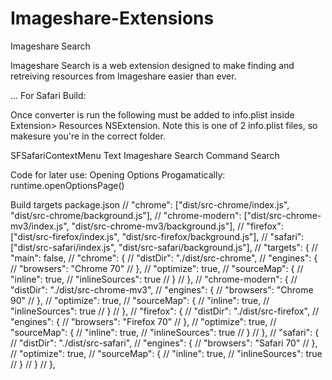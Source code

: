 # Imageshare-Extensions

Imageshare Search

Imageshare Search is a web extension designed to make finding and retreiving resources from Imageshare easier than ever.



...
For Safari Build:

Once converter is run the following must be added to info.plist inside Extension> Resources <key>NSExtension</key><dict>. Note this is one of 2 info.plist files, so makesure you're in the correct folder.

<key>SFSafariContextMenu</key>
        <array>
            <dict>
                    <key>Text</key>
                    <string>Imageshare Search</string>
                    <key>Command</key>
                    <string>Search</string>
            </dict>
        </array>


Code for later use:
Opening Options Progamatically:
runtime.openOptionsPage()

Build targets package.json
  // "chrome": ["dist/src-chrome/index.js", "dist/src-chrome/background.js"],
  // "chrome-modern": ["dist/src-chrome-mv3/index.js", "dist/src-chrome-mv3/background.js"],
  // "firefox": ["dist/src-firefox/index.js", "dist/src-firefox/background.js"],
  // "safari": ["dist/src-safari/index.js", "dist/src-safari/background.js"],
  // "targets": {
  //   "main": false,
  //   "chrome": {
  //     "distDir": "./dist/src-chrome",
  //     "engines": {
  //       "browsers": "Chrome 70"
  //     },
  //     "optimize": true,
  //     "sourceMap": {
  //       "inline": true,
  //       "inlineSources": true
  //       }
  //   },
  //   "chrome-modern": {
  //     "distDir": "./dist/src-chrome-mv3",
  //     "engines": {
  //       "browsers": "Chrome 90"
  //     },
  //     "optimize": true,
  //     "sourceMap": {
  //       "inline": true,
  //       "inlineSources": true
  //       }
  //   },
  //   "firefox": {
  //     "distDir": "./dist/src-firefox",
  //     "engines": {
  //       "browsers": "Firefox 70"
  //     },
  //     "optimize": true,
  //     "sourceMap": {
  //       "inline": true,
  //       "inlineSources": true
  //       }
  //   },
  //   "safari": {
  //     "distDir": "./dist/src-safari",
  //     "engines": {
  //       "browsers": "Safari 70"
  //     },
  //     "optimize": true,
  //     "sourceMap": {
  //       "inline": true,
  //       "inlineSources": true
  //       }
  //    }
  // },
